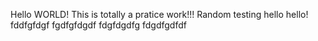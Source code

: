 Hello WORLD! This is totally a pratice work!!!
Random testing hello hello!
fddfgfdgf
fgdfgfdgdf
fdgfdgdfg
fdgdfgdfdf